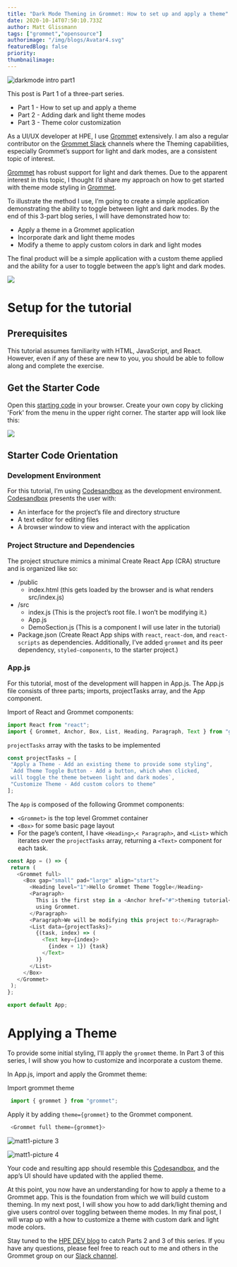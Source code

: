 ```yaml
---
title: "Dark Mode Theming in Grommet: How to set up and apply a theme"
date: 2020-10-14T07:50:10.733Z
author: Matt Glissmann 
tags: ["grommet","opensource"]
authorimage: "/img/blogs/Avatar4.svg"
featuredBlog: false
priority:
thumbnailimage:
---
```

![darkmode intro part1](https://hpe-developer-portal.s3.amazonaws.com/uploads/media/2020/9/darkmode-intro-part1-1603293464825.png)

This post is Part 1 of a three-part series.
- Part 1 - How to set up and apply a theme
- Part 2 - Adding dark and light theme modes
- Part 3 - Theme color customization

As a UI/UX developer at HPE, I use [Grommet](https://grommet.io) extensively. I am also a regular contributor on the [Grommet Slack](https://grommet.slack.com) channels where the Theming capabilities, especially Grommet’s support for light and dark modes, are a consistent topic of interest. 

[Grommet](https://grommet.io) has robust support for light and dark themes. Due to the apparent interest in this topic, I thought I’d share my approach on how to get started with theme mode styling in [Grommet](https://grommet.io). 

To illustrate the method I use, I’m going to create a simple application demonstrating the ability to toggle between light and dark modes. By the end of this 3-part blog series, I will have demonstrated how to:
- Apply a theme in a Grommet application
- Incorporate dark and light theme modes
- Modify a theme to apply custom colors in dark and light modes

The final product will be a simple application with a custom theme applied and the ability for a user to toggle between the app’s light and dark modes.

<img src="/uploads/media/2020/9/themetutorialapp-1602698870239.gif" style="height:300px, width:300px" />

# Setup for the tutorial
## Prerequisites
This tutorial assumes familiarity with HTML, JavaScript, and React. However, even if any of these are new to you, you should be able to follow along and complete the exercise.

## Get the Starter Code
Open this [starting code](https://codesandbox.io/s/grommet-theme-toggle-0starter-1k1cv?file=/src/App.js) in your browser. Create your own copy by clicking 'Fork' from the menu in the upper right corner. The starter app will look like this:

<img src="/uploads/media/2020/9/picture-2-1602661773922.png"  />

## Starter Code Orientation
### Development Environment
For this tutorial, I’m using [Codesandbox](https://codesandbox.io/) as the development environment. [Codesandbox](https://codesandbox.io/)  presents the user with: 
- An interface for the project’s file and directory structure
- A text editor for editing files
- A browser window to view and interact with the application

### Project Structure and Dependencies
The project structure mimics a minimal Create React App (CRA) structure and is organized like so:
- /public
  - index.html (this gets loaded by the browser and is what renders src/index.js)
- /src
  - index.js (This is the project’s root file. I won’t be modifying it.)
  - App.js
  - DemoSection.js (This is a component I will use later in the tutorial)
- Package.json (Create React App ships with `react`, `react-dom`, and `react-scripts` as dependencies. Additionally, I’ve added `grommet` and its peer dependency, `styled-components`, to the starter project.)

### App.js
For this tutorial, most of the development will happen in App.js. The App.js file consists of three parts; imports, projectTasks array, and the App component.

Import of React and Grommet components:

```javascript
import React from "react";
import { Grommet, Anchor, Box, List, Heading, Paragraph, Text } from "grommet";
```
`projectTasks` array with the tasks to be implemented

```javascript
const projectTasks = [
 "Apply a Theme - Add an existing theme to provide some styling",
 `Add Theme Toggle Button - Add a button, which when clicked,
 will toggle the theme between light and dark modes`,
 "Customize Theme - Add custom colors to theme"
];
````
The `App` is composed of the following Grommet components:
- `<Grommet>` is the top level Grommet container
- `<Box>` for some basic page layout
- For the page’s content, I have `<Heading>`,`< Paragraph>`, and `<List>` which iterates over the `projectTasks` array, returning a `<Text>` component for each task.

```javascript
const App = () => {
 return (
   <Grommet full>
     <Box gap="small" pad="large" align="start">
       <Heading level="1">Hello Grommet Theme Toggle</Heading>
       <Paragraph>
         This is the first step in a <Anchor href="#">theming tutorial</Anchor>{" "}
         using Grommet.
       </Paragraph>
       <Paragraph>We will be modifying this project to:</Paragraph>
       <List data={projectTasks}>
         {(task, index) => (
           <Text key={index}>
             {index + 1}) {task}
           </Text>
         )}
       </List>
     </Box>
   </Grommet>
 );
};

export default App;
```
# Applying a Theme
To provide some initial styling, I’ll apply the `grommet` theme. In Part 3 of this series, I will show you how to customize and incorporate a custom theme.

In App.js, import and apply the Grommet theme:

Import grommet theme

```javascript 
 import { grommet } from "grommet"; 
````
Apply it by adding `theme={grommet}` to the Grommet component.

```javascript
 <Grommet full theme={grommet}>
```




![matt1-picture 3](https://hpe-developer-portal.s3.amazonaws.com/uploads/media/2020/9/picture-3-1602661789429.png)



![matt1-picture 4](https://hpe-developer-portal.s3.amazonaws.com/uploads/media/2020/9/picture-4-1602661802053.png)

Your code and resulting app should resemble this [Codesandbox](https://codesandbox.io/s/grommet-theme-toggle-1adding-theme-rg91i?file=/src/App.js), and the app’s UI should have updated with the applied theme. 

At this point, you now have an understanding for how to apply a theme to a Grommet app. This is the foundation from which we will build custom theming. In my next post, I will show you how to add dark/light theming and give users control over toggling between theme modes. In my final post, I will wrap up with a how to customize a theme with custom dark and light mode colors.

Stay tuned to the [HPE DEV blog](https://developer.hpe.com/blog) to catch Parts 2 and 3 of this series. If you have any questions, please feel free to reach out to me and others in the Grommet group on our [Slack channel](https://app.slack.com/client/T04LMHMUT/C04LMHN59).

